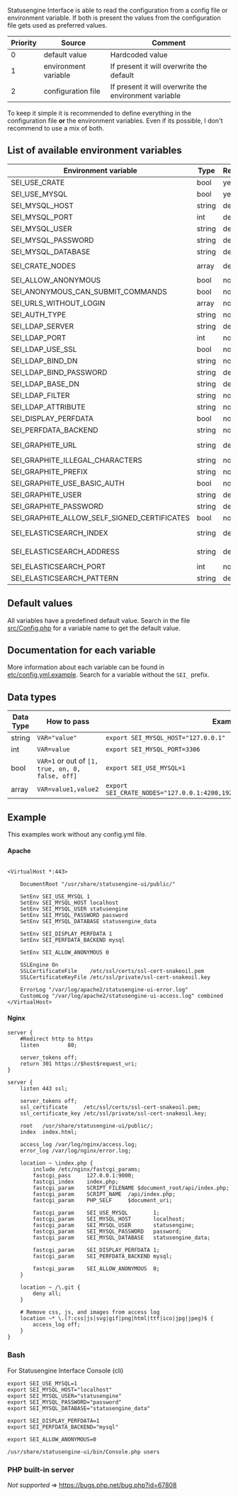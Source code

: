 Statusengine Interface is able to read the configuration from a config file or environment variable.
If both is present the values from the configuration file gets used as preferred values.

| Priority | Source               | Comment                                                        |
|----------|----------------------|----------------------------------------------------------------|
| 0        | default value        | Hardcoded value                                                |
| 1        | environment variable | If present it will overwrite the default                       |
| 2        | configuration file   | If present it will overwrite the environment variable          |


To keep it simple it is recommended to define everything in the configuration file **or** the environment variables.
Even if its possible, I don't recommend to use a mix of both.

## List of available environment variables
| Environment variable                          | Type   | Required | Example / Comments                                                                      |
|-----------------------------------------------|--------|----------|-----------------------------------------------------------------------------------------|
| SEI_USE_CRATE                                 | bool   | yes      | You must set `SEI_USE_CRATE` or `SEI_USE_MYSQL`                                         |
| SEI_USE_MYSQL                                 | bool   | yes      |                                                                                         |
| SEI_MYSQL_HOST                                | string | depends  | Required if `SEI_USE_MYSQL` is enabled                                                  |
| SEI_MYSQL_PORT                                | int    | depends  | Required if `SEI_USE_MYSQL` is enabled                                                  |
| SEI_MYSQL_USER                                | string | depends  | Required if `SEI_USE_MYSQL` is enabled                                                  |
| SEI_MYSQL_PASSWORD                            | string | depends  | Required if `SEI_USE_MYSQL` is enabled                                                  |
| SEI_MYSQL_DATABASE                            | string | depends  | Required if `SEI_USE_MYSQL` is enabled                                                  |
| SEI_CRATE_NODES                               | array  | depends  | `export SEI_CRATE_NODES="127.0.0.1:4200,192.168.1.1:4200,192.168.10.1:4200"`            |
| SEI_ALLOW_ANONYMOUS                           | bool   | no       |                                                                                         |
| SEI_ANONYMOUS_CAN_SUBMIT_COMMANDS             | bool   | no       |                                                                                         |
| SEI_URLS_WITHOUT_LOGIN                        | array  | no       |                                                                                         |
| SEI_AUTH_TYPE                                 | string | no       |                                                                                         |
| SEI_LDAP_SERVER                               | string | depend   |Required if `SEI_AUTH_TYPE` is `ldap`                                                    |
| SEI_LDAP_PORT                                 | int    | no       |Required if `SEI_AUTH_TYPE` is `ldap`                                                    |
| SEI_LDAP_USE_SSL                              | bool   | no       |Required if `SEI_AUTH_TYPE` is `ldap`                                                    |
| SEI_LDAP_BIND_DN                              | string | no       |Required if `SEI_AUTH_TYPE` is `ldap`                                                    |
| SEI_LDAP_BIND_PASSWORD                        | string | depend   |Required if `SEI_AUTH_TYPE` is `ldap`                                                    |
| SEI_LDAP_BASE_DN                              | string | depend   |Required if `SEI_AUTH_TYPE` is `ldap`                                                    |
| SEI_LDAP_FILTER                               | string | no       |Required if `SEI_AUTH_TYPE` is `ldap`                                                    |
| SEI_LDAP_ATTRIBUTE                            | string | no       |Required if `SEI_AUTH_TYPE` is `ldap`                                                    |
| SEI_DISPLAY_PERFDATA                          | bool   | no       |                                                                                         |
| SEI_PERFDATA_BACKEND                          | string | no       | On of `crate`, `graphite`, `mysql` or `elasticsearch`                                   |
| SEI_GRAPHITE_URL                              | string | depend   |Required if `SEI_DISPLAY_PERFDATA` is `1` and `SEI_PERFDATA_BACKEND` is `graphite`       |
| SEI_GRAPHITE_ILLEGAL_CHARACTERS               | string | no       |                                                                                         |
| SEI_GRAPHITE_PREFIX                           | string | no       |                                                                                         |
| SEI_GRAPHITE_USE_BASIC_AUTH                   | bool   | no       |                                                                                         |
| SEI_GRAPHITE_USER                             | string | depend   |Required if `SEI_GRAPHITE_USE_BASIC_AUTH` is `1`                                         |
| SEI_GRAPHITE_PASSWORD                         | string | depend   |Required if `SEI_GRAPHITE_USE_BASIC_AUTH` is `1`                                         |
| SEI_GRAPHITE_ALLOW_SELF_SIGNED_CERTIFICATES   | bool   | no       |                                                                                         |
| SEI_ELASTICSEARCH_INDEX                       | string | depend   |Required if `SEI_DISPLAY_PERFDATA` is `1` and `SEI_PERFDATA_BACKEND` is `elasticsearch`  |
| SEI_ELASTICSEARCH_ADDRESS                     | string | depend   |Required if `SEI_DISPLAY_PERFDATA` is `1` and `SEI_PERFDATA_BACKEND` is `elasticsearch`  |
| SEI_ELASTICSEARCH_PORT                        | int    | no       |                                                                                         |
| SEI_ELASTICSEARCH_PATTERN                     | string | depend   |                                                                                         |


## Default values
All variables have a predefined default value.
Search in the file [src/Config.php](/src/Config.php) for a variable name to get the default value.

## Documentation for each variable
More information about each variable can be found in
[etc/config.yml.example](/etc/config.yml.example).
Search for a variable without the `SEI_` prefix.

## Data types
| Data Type | How to pass                                      | Example                                                                      |
|-----------|--------------------------------------------------|------------------------------------------------------------------------------|
| string    | `VAR="value"`                                    | `export SEI_MYSQL_HOST="127.0.0.1"`                                          |
| int       | `VAR=value`                                      | `export SEI_MYSQL_PORT=3306`                                                 |
| bool      | `VAR=1` or out of `[1, true, on, 0, false, off]` | `export SEI_USE_MYSQL=1`                                                     |
| array     | `VAR=value1,value2`                              | `export SEI_CRATE_NODES="127.0.0.1:4200,192.168.1.1:4200,192.168.10.1:4200"` |


## Example

This examples work without any config.yml file.

#### Apache
````apacheconfig

<VirtualHost *:443>

    DocumentRoot "/usr/share/statusengine-ui/public/"

    SetEnv SEI_USE_MYSQL 1
    SetEnv SEI_MYSQL_HOST localhost
    SetEnv SEI_MYSQL_USER statusengine
    SetEnv SEI_MYSQL_PASSWORD password
    SetEnv SEI_MYSQL_DATABASE statusengine_data

    SetEnv SEI_DISPLAY_PERFDATA 1
    SetEnv SEI_PERFDATA_BACKEND mysql

    SetEnv SEI_ALLOW_ANONYMOUS 0

    SSLEngine On
    SSLCertificateFile    /etc/ssl/certs/ssl-cert-snakeoil.pem
    SSLCertificateKeyFile /etc/ssl/private/ssl-cert-snakeoil.key

    ErrorLog "/var/log/apache2/statusengine-ui-error.log"
    CustomLog "/var/log/apache2/statusengine-ui-access.log" combined
</VirtualHost>
````


#### Nginx
````
server {
    #Redirect http to https
    listen         80;

    server_tokens off;
    return 301 https://$host$request_uri;
}

server {
    listen 443 ssl;

    server_tokens off;
    ssl_certificate     /etc/ssl/certs/ssl-cert-snakeoil.pem;
    ssl_certificate_key /etc/ssl/private/ssl-cert-snakeoil.key;

    root   /usr/share/statusengine-ui/public/;
    index  index.html;

    access_log /var/log/nginx/access.log;
    error_log /var/log/nginx/error.log;

    location ~ \index.php {
        include /etc/nginx/fastcgi_params;
        fastcgi_pass     127.0.0.1:9000;
        fastcgi_index    index.php;
        fastcgi_param    SCRIPT_FILENAME $document_root/api/index.php;
        fastcgi_param    SCRIPT_NAME  /api/index.php;
        fastcgi_param    PHP_SELF     $document_uri;
        
        fastcgi_param    SEI_USE_MYSQL        1;
        fastcgi_param    SEI_MYSQL_HOST       localhost;
        fastcgi_param    SEI_MYSQL_USER       statusengine;
        fastcgi_param    SEI_MYSQL_PASSWORD   password;
        fastcgi_param    SEI_MYSQL_DATABASE   statusengine_data;
        
        fastcgi_param    SEI_DISPLAY_PERFDATA 1;
        fastcgi_param    SEI_PERFDATA_BACKEND mysql;
        
        fastcgi_param    SEI_ALLOW_ANONYMOUS  0;
    }

    location ~ /\.git {
        deny all;
    }

    # Remove css, js, and images from access log
    location ~* \.(?:css|js|svg|gif|png|html|ttf|ico|jpg|jpeg)$ {
        access_log off;
    }
}
````

### Bash
For Statusengine Interface Console (cli)

````
export SEI_USE_MYSQL=1
export SEI_MYSQL_HOST="localhost"
export SEI_MYSQL_USER="statusengine"
export SEI_MYSQL_PASSWORD="password"
export SEI_MYSQL_DATABASE="statusengine_data"

export SEI_DISPLAY_PERFDATA=1
export SEI_PERFDATA_BACKEND="mysql"

export SEI_ALLOW_ANONYMOUS=0

/usr/share/statusengine-ui/bin/Console.php users

````

### PHP built-in server

*Not supported* => https://bugs.php.net/bug.php?id=67808
